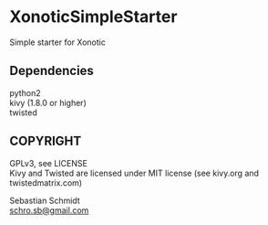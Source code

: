 XonoticSimpleStarter
====================
Simple starter for Xonotic

Dependencies
------------
python2<br/>
kivy (1.8.0 or higher)<br/>
twisted<br/>

COPYRIGHT
---------
GPLv3, see LICENSE<br/>
Kivy and Twisted are licensed under MIT license (see kivy.org and twistedmatrix.com)

Sebastian Schmidt<br/>
schro.sb@gmail.com

